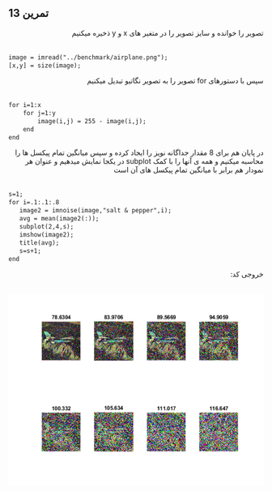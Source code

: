 ## تمرین 13

<div dir='rtl'>
  تصویر را خوانده و سایز تصویر را در متغیر های x و y  ذخیره میکنیم
</div>
</br>

```
image = imread("../benchmark/airplane.png");
[x,y] = size(image);

```

<div dir='rtl'>
  سپس با دستورهای for تصویر را به تصویر نگاتیو تبدیل میکنیم
</div>
</br>

```
for i=1:x
    for j=1:y
        image(i,j) = 255 - image(i,j);
    end
end

```

<div dir='rtl'>
  در پایان هم برای 8 مقدار جداگانه نویز را ایجاد کرده و سپس میانگین تمام پیکسل ها را محاسبه میکنیم و همه ی آنها را با کمک subplot در یکجا نمایش میدهیم و عنوان هر نمودار هم برابر با میانگین تمام پیکسل های آن است
</div>
</br>

```
s=1;
for i=.1:.1:.8
   image2 = imnoise(image,"salt & pepper",i);
   avg = mean(image2(:));
   subplot(2,4,s);
   imshow(image2);
   title(avg);
   s=s+1;
end

```


<div dir='rtl'>
  خروجی کد:
</div>
</br>

![](p13.png)
